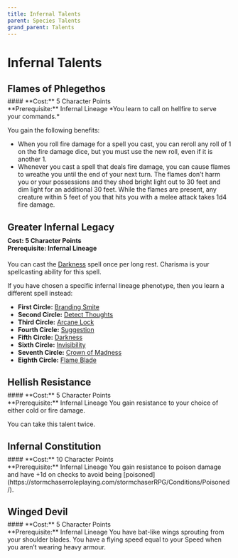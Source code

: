 ```yaml
---
title: Infernal Talents
parent: Species Talents
grand_parent: Talents
---
```


# Infernal Talents

## Flames of Phlegethos

<div style="margin-top:-10px;"></div>
#### **Cost:** 5 Character Points<br>**Prerequisite:** Infernal Lineage
*You learn to call on hellfire to serve your commands.*

You gain the following benefits:
* When you roll fire damage for a spell you cast, you can reroll any roll of 1 on the fire damage dice, but you must use the new roll, even if it is another 1.
* Whenever you cast a spell that deals fire damage, you can cause flames to wreathe you until the end of your next turn. The flames don’t harm you or your possessions and they shed bright light out to 30 feet and dim light for an additional 30 feet. While the flames are present, any creature within 5 feet of you that hits you with a melee attack takes 1d4 fire damage.

## Greater Infernal Legacy

<div style="margin-top:-10px;"></div>

#### **Cost:** 5 Character Points<br>**Prerequisite:** Infernal Lineage
You can cast the [Darkness]() spell once per long rest. Charisma is your spellcasting ability for this spell.

If you have chosen a specific infernal lineage phenotype, then you learn a different spell instead:
* **First Circle:** [Branding Smite]()
* **Second Circle:** [Detect Thoughts]()
* **Third Circle:** [Arcane Lock]()
* **Fourth Circle:** [Suggestion]()
* **Fifth Circle:** [Darkness]()
* **Sixth Circle:** [Invisibility]()
* **Seventh Circle:** [Crown of Madness]()
* **Eighth Circle:** [Flame Blade]()

## Hellish Resistance

<div style="margin-top:-10px;"></div>
#### **Cost:** 5 Character Points<br>**Prerequisite:** Infernal Lineage
You gain resistance to your choice of either cold or fire damage.

You can take this talent twice.

## Infernal Constitution

<div style="margin-top:-10px;"></div>
#### **Cost:** 10 Character Points<br>**Prerequisite:** Infernal Lineage
You gain resistance to poison damage and have +1d on checks to avoid being [poisoned](https://stormchaserroleplaying.com/stormchaserRPG/Conditions/Poisoned/).

## Winged Devil

<div style="margin-top:-10px;"></div>
#### **Cost:** 5 Character Points<br>**Prerequisite:** Infernal Lineage
You have bat-like wings sprouting from your shoulder blades. You have a flying speed equal to your Speed when you aren’t wearing heavy armour.
